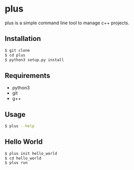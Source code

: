 # plus

plus is a simple command line tool to manage c++ projects.

## Installation

```bash
$ git clone
$ cd plus
$ python3 setup.py install
```

## Requirements

- python3
- git
- g++

## Usage

```bash
$ plus --help
```

## Hello World

```bash
$ plus init hello_world
$ cd hello_world
$ plus run
```
